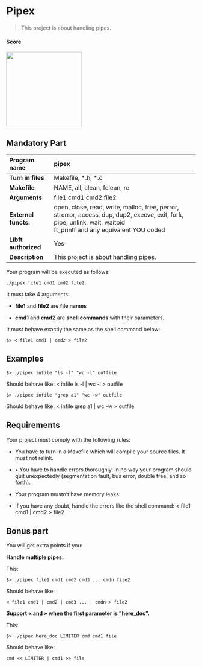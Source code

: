 # Pipex

> This project is about handling pipes.

#### Score

<img width="200px" src="https://res.cloudinary.com/dk8lnfjpm/image/upload/v1678097637/42/125_100_wonrhe.png" />

## Mandatory Part

| Program name         | pipex                                                                                                                                                                   |
|:-------------------- |:----------------------------------------------------------------------------------------------------------------------------------------------------------------------- |
| **Turn in files**    | Makefile, *.h, *.c                                                                                                                                                      |
| **Makefile**         | NAME, all, clean, fclean, re                                                                                                                                            |
| **Arguments**        | file1 cmd1 cmd2 file2                                                                                                                                                   |
| **External functs.** | open, close, read, write, malloc, free, perror, strerror, access, dup, dup2, execve, exit, fork, pipe, unlink, wait, waitpid<br/>ft_printf and any equivalent YOU coded |
| **Libft authorized** | Yes                                                                                                                                                                     |
| **Description**      | This project is about handling pipes.                                                                                                                                   |

Your program will be executed as follows:

`./pipex file1 cmd1 cmd2 file2`

It must take 4 arguments:

- **file1** and **file2** are **file names**

- **cmd1** and **cmd2** are **shell commands** with their parameters.

It must behave exactly the same as the shell command below:

```shell
$> < file1 cmd1 | cmd2 > file2
```

## Examples

```shell
$> ./pipex infile "ls -l" "wc -l" outfile
```

Should behave like: < infile ls -l | wc -l > outfile

```shell
$> ./pipex infile "grep a1" "wc -w" outfile
```

Should behave like: < infile grep a1 | wc -w > outfile

## Requirements

Your project must comply with the following rules:

- You have to turn in a Makefile which will compile your source files. It must not
  relink.

- • You have to handle errors thoroughly. In no way your program should quit unexpectedly (segmentation fault, bus error, double free, and so forth).

- Your program mustn’t have memory leaks.

- If you have any doubt, handle the errors like the shell command:
  < file1 cmd1 | cmd2 > file2

## Bonus part

You will get extra points if you:

**Handle multiple pipes.**

This:

```shell
$> ./pipex file1 cmd1 cmd2 cmd3 ... cmdn file2
```

Should behave like:

```shell
< file1 cmd1 | cmd2 | cmd3 ... | cmdn > file2
```

**Support « and » when the first parameter is "here_doc".**

This:

```shell
$> ./pipex here_doc LIMITER cmd cmd1 file
```

Should behave like:

```shell
cmd << LIMITER | cmd1 >> file
```
